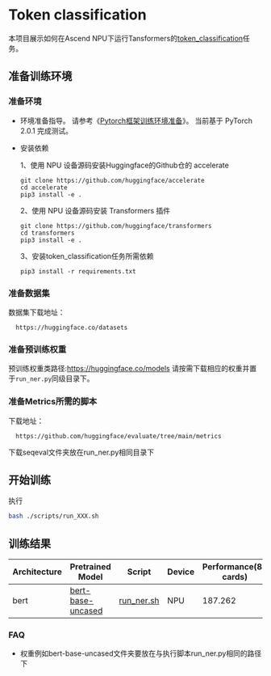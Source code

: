 # Token classification

本项目展示如何在Ascend NPU下运行Tansformers的[token_classification](https://github.com/huggingface/transformers/tree/main/examples/pytorch/token-classification)任务。

## 准备训练环境
### 准备环境
- 环境准备指导。
  请参考《[Pytorch框架训练环境准备](https://www.hiascend.com/document/detail/zh/ModelZoo/pytorchframework/ptes)》。
  当前基于 PyTorch 2.0.1 完成测试。
- 安装依赖
  
  1、使用 NPU 设备源码安装Huggingface的Github仓的 accelerate
  ```text
  git clone https://github.com/huggingface/accelerate
  cd accelerate
  pip3 install -e .
  ```
  2、使用 NPU 设备源码安装 Transformers 插件
  ```text
  git clone https://github.com/huggingface/transformers
  cd transformers
  pip3 install -e .
  ```

  3、安装token_classification任务所需依赖
  ```text
  pip3 install -r requirements.txt
  ```

### 准备数据集
数据集下载地址：
```text
  https://huggingface.co/datasets
```

### 准备预训练权重
预训练权重类路径:https://huggingface.co/models
请按需下载相应的权重并置于`run_ner.py`同级目录下。

### 准备Metrics所需的脚本
下载地址：
```text
  https://github.com/huggingface/evaluate/tree/main/metrics
```
下载seqeval文件夹放在run_ner.py相同目录下

## 开始训练
执行
```bash
bash ./scripts/run_XXX.sh
```

## 训练结果

| Architecture | Pretrained Model                                              | Script                                                                                                            | Device | Performance(8-cards) | f1     |
|--------------|---------------------------------------------------------------|-------------------------------------------------------------------------------------------------------------------|--------|----------------------|--------|
| bert         | [bert-base-uncased](https://huggingface.co/bert-base-uncased) | [run_ner.sh](https://gitee.com/ascend/transformers/tree/develop/examples/token-classification/scripts/run_ner.sh) | NPU  | 187.262              | 0.9409 |



### FAQ
- 权重例如bert-base-uncased文件夹要放在与执行脚本run_ner.py相同的路径下


